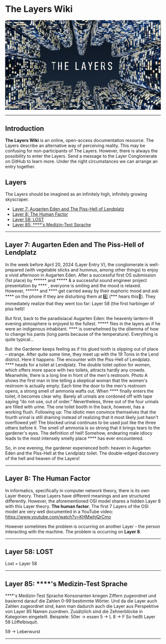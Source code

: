 # The Layers Wiki

![The Layers Banner](./fig/layer_entry_banner.JPG)  

---

## Introduction

**The Layers Wiki** is an online, open-access documentation resource. The Layers describe an alternative way of perceiving reality. This may be confusing for non-participants of The Layers.
However, there is always the possibility to enter the Layers. Send a message to the Layer Conglomerate on GitHub to learn more.
Under the right circumstances we can arrange an entry together.

## Layers

The Layers should be imagined as an infinitely high, infinitely growing skyscraper.

* [Layer 7: Augarten Eden and The Piss-Hell of Lendplatz](#layer-7:-augarten-eden-and-the-piss-hell-of-lendplatz)
* [Layer 8: The Human Factor](#layer-8:-the-human-factor)
* [Layer 58: LOST](#layer-58:-lost)
* [Layer 85: ****'s Medizin-Test Sprache](#layer-85:-****'s-medizin-test-sprache)

---

## Layer 7: Augarten Eden and The Piss-Hell of Lendplatz

In the week before April 20, 2024 (Layer Entry V), the conglomerate is well-prepared (with vegetable sticks and hummus, among other things) to enjoy a vivid afternoon in Augarten Eden.
After a successful first OS submission (1st place) by ****** and ***** & a successful sound engineer project presentation by **** , everyone is smiling and the mood is relaxed. However, ****** and **** get carried away by their euphoric mood and ask **** on the phone if they are disturbing them at 6️⃣ (*** hears this😬). They immediately realize that they went too far: Layer 58 (the first harbinger of piss hell)!

But first, back to the paradisiacal Augarten Eden: the heavenly lantern-lit evening atmosphere is enjoyed to the fullest. ***** flies in the layers as if he were an indigenous inhabitant.
**** is overwhelmed by the dilemma of how to change his pants (long pants because of the temperature).
Everything is quite typical...

But: the Gardener keeps feeling as if his glued tooth is slipping out of place – strange.
After quite some time, they meet up with the 19 Tonis in the Lend district.
Here it happens: The encounter with the Piss-Hell of Lendplatz.
**** heads for a toilet at Lendplatz.
The double toilet option for women, which offers more space with two toilets, attracts hardly any crowds. Meanwhile, there is a long line in front of the men's restroom.
Photo A shows the first man in line telling a skeptical woman that the women's restroom is actually empty.
Each time the door to the men's restroom opens, a strong smell of ammonia wafts out.
When **** finally enters the toilet, it becomes clear why. 
Barely all urinals are cordoned off with tape saying “do not use, out of order.” Nevertheless, three out of the four urinals are filled with urine. The one toilet booth in the back, however, has a working flush.
Following up: The idiotic men convince themselves that the fourth urinal is still draining instead of realizing that it most likely just hasn't overflowed yet!
The blocked urinal continues to be used just like the three others before it. The smell of ammonia is so strong that it brings tears to the gardener's eyes.
The definition of hell!
Somehow, endearing male idiocy leads to the most intensely smelly place **** has ever encountered.

So, in one evening, the gardener experienced both: heaven in Augarten Eden and the Piss-Hell at the Lendplatz toilet.
The double-edged discovery of the hell and heaven of the Layers!

---
## Layer 8: The Human Factor

In informatics, specifically in computer network theory, there is its own Layer theory. These Layers have different meanings and are structured differently. However, the aforementioned OSI model shares a hidden Layer 8 with this Layer theory. **The human factor**.
The first 7 Layers of the OSI model are very well documented in a YouTube video: https://www.youtube.com/watch?v=KHMwhjQrCmo

However sometimes the problem is occurring on another Layer - the person interacting with the machine. The problem is occurring on **Layer 8**. 

---

## Layer 58: LOST
Lost = Layer 58


---

## Layer 85: ****'s Medizin-Test Sprache
****'s Medizin-Test Sprache
Konsonanten kriegen Ziffern zugeordnet und basiernd darauf die Zahlen 0-99 bestimmte Wörter.
Und da die Layer auch Zahlen zugeordnet sind, kann man dadurch auch die Layer aus Perspektive von Layer 85 Namen zuordnen.
Zusätzlich sind die Zehnerblöcke in Kategorien eingeteilt.
Beispiele:
50er -> essen
5 -> L
8 -> F
So heißt  Layer 58 Löffelbisquit.

59 -> Leberwurst

---
